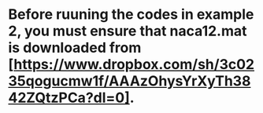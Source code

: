 # Before ruuning the codes in **example 2**, you must ensure that **naca12.mat** is downloaded from [https://www.dropbox.com/sh/3c0235qogucmw1f/AAAzOhysYrXyTh3842ZQtzPCa?dl=0].
